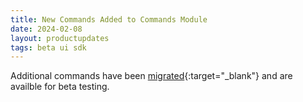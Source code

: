 ```yaml
---
title: New Commands Added to Commands Module
date: 2024-02-08
layout: productupdates
tags: beta ui sdk
---
```


Additional commands have been [migrated](/product-updates/commands-module/){:target="_blank"} and are availble for beta testing. 